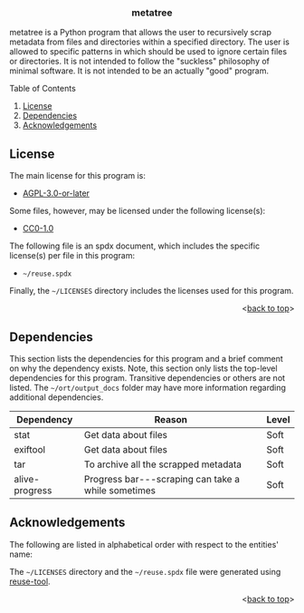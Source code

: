 <!---
SPDX-FileCopyrightText: 2023 Jason Scheffel <contact@jasonscheffel.com>
SPDX-License-Identifier: AGPL-3.0-or-later

Copyright (C) 2023 Jason Scheffel

This program is free software: you can redistribute it and/or modify it under
the terms of the GNU Affero General Public License as published by the Free
Software Foundation, either version 3 of the License, or (at your option) any
later version.

This program is distributed in the hope that it will be useful, but WITHOUT ANY
WARRANTY; without even the implied warranty of MERCHANTABILITY or FITNESS FOR A
PARTICULAR PURPOSE. See the GNU Affero General Public License for more details.

You should have received a copy of the GNU Affero General Public License along
with this program. If not, see <http://www.gnu.org/licenses/>.
-->

<a name="TOP"></a>

<!-- BADGESDDSFKJ -->

<div align="center">

<!-- put sheilds here -->

</div>

<!-- PROJECT LOGO -->

<h3 align="center">
metatree
</h3>

metatree is a Python program that allows the user to recursively scrap metadata
from files and directories within a specified directory. The user is allowed to
specific patterns in which should be used to ignore certain files or
directories. It is not intended to follow the "suckless" philosophy of minimal
software. It is not intended to be an actually "good" program.

<!-- TABLE OF CONTENTS -->

<summary>Table of Contents</summary>
  <ol>
    <li><a href="#license">License</a></li>
    <li><a href="#Dependencies">Dependencies</a></li>
    <li><a href="#acknowledgements">Acknowledgements</a></li>
  </ol>

<!-- LICENSE -->

## License

The main license for this program is:

- [AGPL-3.0-or-later](https://spdx.org/licenses/AGPL-3.0-or-later.html)

Some files, however, may be licensed under the following license(s):

- [CC0-1.0](https://spdx.org/licenses/CC0-1.0.html)

The following file is an spdx document, which includes the specific license(s)
per file in this program:

- `~/reuse.spdx`

Finally, the `~/LICENSES` directory includes the licenses used for this
program.

<p align="right"><<a href="#TOP">back to top</a>></p>

<!--Dependencies-->

## Dependencies

This section lists the dependencies for this program and a brief comment on why
the dependency exists. Note, this section only lists the top-level dependencies
for this program. Transitive dependencies or others are not listed. The
`~/ort/output_docs` folder may have more information regarding additional
dependencies.

| Dependency     | Reason                                             | Level |
| -------------- | -------------------------------------------------- | ----- |
| stat           | Get data about files                               | Soft  |
| exiftool       | Get data about files                               | Soft  |
| tar            | To archive all the scrapped metadata               | Soft  |
| alive-progress | Progress bar---scraping can take a while sometimes | Soft  |

<!-- ACKNOWLEDGEMENTS -->

## Acknowledgements

The following are listed in alphabetical order with respect to the entities'
name:

The `~/LICENSES` directory and the `~/reuse.spdx` file were generated using
[reuse-tool](https://github.com/fsfe/reuse-tool).

<p align="right"><<a href="#TOP">back to top</a>></p>

<!-- blank -->

